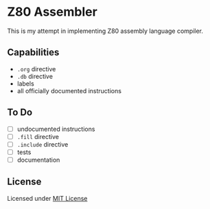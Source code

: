# Z80 Assembler

This is my attempt in implementing Z80 assembly language compiler.

## Capabilities

- `.org` directive
- `.db` directive
- labels
- all officially documented instructions

## To Do

- [ ] undocumented instructions
- [ ] `.fill` directive
- [ ] `.include` directive
- [ ] tests
- [ ] documentation

## License

Licensed under [MIT License](./LICENSE)
